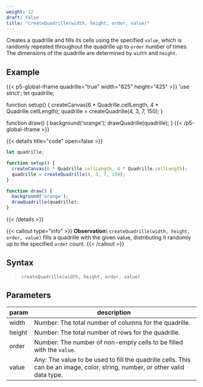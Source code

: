 ```yaml
---
weight: 12
draft: false
title: "createQuadrille(width, height, order, value)"
---
```


Creates a quadrille and fills its cells using the specified `value`, which is randomly repeated throughout the quadrille up to `order` number of times. The dimensions of the quadrille are determined by `width` and `height`.

## Example

{{< p5-global-iframe quadrille="true" width="625" height="425" >}}
'use strict';
let quadrille;

function setup() {
  createCanvas(6 * Quadrille.cellLength, 4 * Quadrille.cellLength);
  quadrille = createQuadrille(4, 3, 7, 150);
}

function draw() {
  background('orange');
  drawQuadrille(quadrille);
}
{{< /p5-global-iframe >}}

{{< details title="code" open=false >}}
```js
let quadrille;

function setup() {
  createCanvas(6 * Quadrille.cellLength, 4 * Quadrille.cellLength);
  quadrille = createQuadrille(4, 3, 7, 150);
}

function draw() {
  background('orange');
  drawQuadrille(quadrille);
}
```
{{< /details >}}

{{< callout type="info" >}}
**Observation**\ 
`createQuadrille(width, height, order, value)` fills a quadrille with the given value, distributing it randomly up to the specified `order` count.
{{< /callout >}}

## Syntax

> `createQuadrille(width, height, order, value)`

## Parameters

| param  | description                                                                                                                                        |
|--------|----------------------------------------------------------------------------------------------------------------------------------------------------|
| width  | Number: The total number of columns for the quadrille.                                                                                              |
| height | Number: The total number of rows for the quadrille.                                                                                                |
| order  | Number: The number of non-empty cells to be filled with the `value`.                                                                                |
| value  | Any: The value to be used to fill the quadrille cells. This can be an image, color, string, number, or other valid data type.                       |